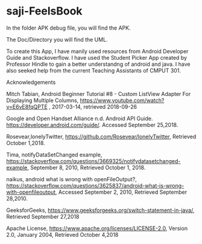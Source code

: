 # saji-FeelsBook

In the folder APK debug file, you will find the APK.

The Doc/Directory you will find the UML.

To create this App, I have manily used resources from Android Developer Guide and Stackoverflow. I have used the Student Picker App created by Professor Hindle to gain a better understandng of android and java. I have also seeked help from the current Teaching Assistants of CMPUT 301.

Acknowledgements

Mitch Tabian, Android Beginner Tutorial #8 - Custom ListView Adapter For Displaying Multiple Columns, https://www.youtube.com/watch?v=E6vE8fqQPTE , 2017-03-14, retrieved 2018-09-26

Google and Open Handset Alliance n.d. Android API Guide. https://developer.android.com/guide/. Accessed September 25,2018.

Rosevear,lonelyTwitter, https://github.com/Rosevear/lonelyTwitter, Retrieved October 1,2018.

Tima, notifyDataSetChanged example, https://stackoverflow.com/questions/3669325/notifydatasetchanged-example, 
September 8, 2010, Retrieved October 1, 2018.

naikus, android what is wrong with openFileOutput?, https://stackoverflow.com/questions/3625837/android-what-is-wrong-with-openfileoutput, Accessed September 2, 2010, Retrieved September 28,2010.

GeeksforGeeks, https://www.geeksforgeeks.org/switch-statement-in-java/, Retrieved September 27,2018

Apache License, https://www.apache.org/licenses/LICENSE-2.0, Version 2.0, January 2004, Retrieved October 4,2018
